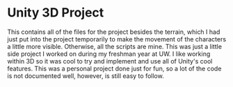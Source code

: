 # Unity 3D Project
This contains all of the files for the project besides the terrain, which I had just put into the project temporarily to make the movement of the characters a little more visible. Otherwise, all the scripts are mine. This was just a little side project I worked on during my freshman year at UW. I like working within 3D so it was cool to try and implement and use all of Unity's cool features. This was a personal project done just for fun, so a lot of the code is not documented well, however, is still easy to follow.  

